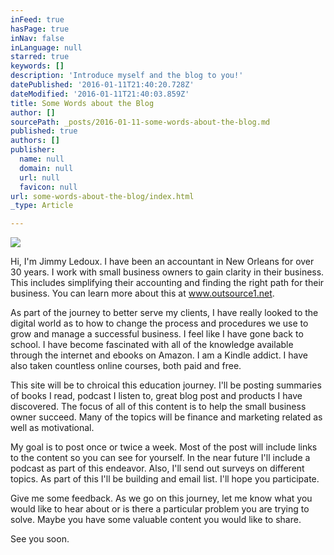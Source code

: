 ```yaml
---
inFeed: true
hasPage: true
inNav: false
inLanguage: null
starred: true
keywords: []
description: 'Introduce myself and the blog to you!'
datePublished: '2016-01-11T21:40:20.728Z'
dateModified: '2016-01-11T21:40:03.859Z'
title: Some Words about the Blog
author: []
sourcePath: _posts/2016-01-11-some-words-about-the-blog.md
published: true
authors: []
publisher:
  name: null
  domain: null
  url: null
  favicon: null
url: some-words-about-the-blog/index.html
_type: Article

---
```

![](https://the-grid-user-content.s3-us-west-2.amazonaws.com/7a2620d6-7114-4b5a-afa5-bfe189a9e427.jpg)

Hi, I'm Jimmy Ledoux.  I have been an accountant in New Orleans for over 30 years.  I work with small business owners to gain clarity in their business.  This includes simplifying their accounting and finding the right path for their business.  You can learn more about this at www.outsource1.net.

As part of the journey to better serve my clients, I have really looked to the digital world as to how to change the process and procedures we use to grow and manage a successful business.  I feel like I have gone back to school.  I have become fascinated with all of the knowledge available through the internet and ebooks on Amazon.  I am a Kindle addict.  I have also taken countless online courses, both paid and free.

This site will be to chroical this education journey.  I'll be posting summaries of books I read, podcast I listen to, great blog post and products I have discovered.  The focus of all of this content is to help the small business owner succeed.  Many of the topics will be finance and marketing related as well as motivational.

My goal is to post once or twice a week.  Most of the post will include links to the content so you can see for yourself.  In the near future I'll include a podcast as part of this endeavor.  Also, I'll send out surveys on different topics.  As part of this I'll be building and email list.  I'll hope you participate.

Give me some feedback.  As we go on this journey, let me know what you would like to hear about or is there a particular problem you are trying to solve.  Maybe you have some valuable content you would like to share.

See you soon.